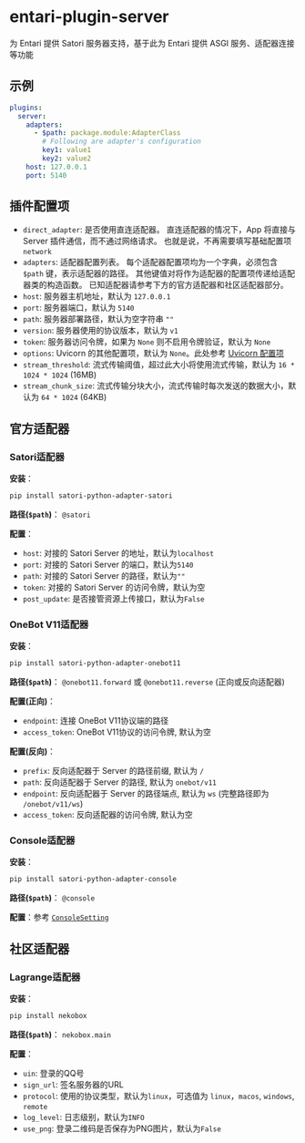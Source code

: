 # entari-plugin-server
为 Entari 提供 Satori 服务器支持，基于此为 Entari 提供 ASGI 服务、适配器连接等功能

## 示例

```yaml
plugins:
  server:
    adapters:
      - $path: package.module:AdapterClass
        # Following are adapter's configuration
        key1: value1
        key2: value2
    host: 127.0.0.1
    port: 5140
```

## 插件配置项

- `direct_adapter`: 是否使用直连适配器。
    直连适配器的情况下，App 将直接与 Server 插件通信，而不通过网络请求。
    也就是说，不再需要填写基础配置项 `network`
- `adapters`: 适配器配置列表。
    每个适配器配置项均为一个字典，必须包含 `$path` 键，表示适配器的路径。
    其他键值对将作为适配器的配置项传递给适配器类的构造函数。
    已知适配器请参考下方的官方适配器和社区适配器部分。
- `host`: 服务器主机地址，默认为 `127.0.0.1`
- `port`: 服务器端口，默认为 `5140`
- `path`: 服务器部署路径，默认为空字符串 `""`
- `version`: 服务器使用的协议版本，默认为 `v1`
- `token`: 服务器访问令牌，如果为 `None` 则不启用令牌验证，默认为 `None`
- `options`: Uvicorn 的其他配置项，默认为 `None`。此处参考 [Uvicorn 配置项](https://www.uvicorn.org/settings/)
- `stream_threshold`: 流式传输阈值，超过此大小将使用流式传输，默认为 `16 * 1024 * 1024` (16MB)
- `stream_chunk_size`: 流式传输分块大小，流式传输时每次发送的数据大小，默认为 `64 * 1024` (64KB)

## 官方适配器

### Satori适配器

**安装**：
```bash
pip install satori-python-adapter-satori
```

**路径(`$path`)**： `@satori`

**配置**：
- `host`: 对接的 Satori Server 的地址，默认为`localhost`
- `port`: 对接的 Satori Server 的端口，默认为`5140`
- `path`: 对接的 Satori Server 的路径，默认为`""`
- `token`: 对接的 Satori Server 的访问令牌，默认为空
- `post_update`: 是否接管资源上传接口，默认为`False`

### OneBot V11适配器

**安装**：
```bash
pip install satori-python-adapter-onebot11
```

**路径(`$path`)**： `@onebot11.forward` 或 `@onebot11.reverse` (正向或反向适配器)

**配置(正向)**：
- `endpoint`: 连接 OneBot V11协议端的路径
- `access_token`: OneBot V11协议的访问令牌, 默认为空

**配置(反向)**：
- `prefix`: 反向适配器于 Server 的路径前缀, 默认为 `/`
- `path`: 反向适配器于 Server 的路径, 默认为 `onebot/v11`
- `endpoint`: 反向适配器于 Server 的路径端点, 默认为 `ws` (完整路径即为 `/onebot/v11/ws`)
- `access_token`: 反向适配器的访问令牌, 默认为空

### Console适配器

**安装**：
```bash
pip install satori-python-adapter-console
```

**路径(`$path`)**： `@console`

**配置**：参考 [`ConsoleSetting`](https://github.com/nonebot/nonechat/blob/main/nonechat/setting.py)


## 社区适配器

### Lagrange适配器

**安装**：
```bash
pip install nekobox
```

**路径(`$path`)**： `nekobox.main`

**配置**：
- `uin`: 登录的QQ号
- `sign_url`: 签名服务器的URL
- `protocol`: 使用的协议类型，默认为`linux`，可选值为 `linux`，`macos`, `windows`, `remote`
- `log_level`: 日志级别，默认为`INFO`
- `use_png`: 登录二维码是否保存为PNG图片，默认为`False`
